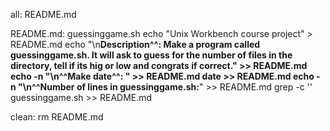 all: README.md

README.md: guessinggame.sh
    echo "Unix Workbench course project" > README.md
    echo "\n**Description^^: Make a program called guessinggame.sh. It will ask to guess for the number of files in the directory, tell if its hig or low and congrats if correct." >> README.md
    echo -n "\n^^Make date^^: " >> README.md
    date >> README.md
    echo -n "\n^^Number of lines in guessinggame.sh:**" >> README.md
    grep -c '' guessinggame.sh >> README.md

clean:
    rm README.md
